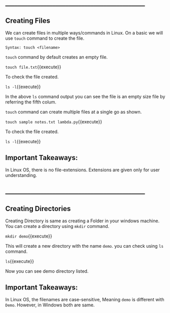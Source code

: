 ## ____________________________________________
## Creating Files

We can create files in multiple ways/commands in Linux. On a basic we will use `touch` command to create the file.

`Syntax: touch <filename>` 

`touch` command by default creates an empty file.

`touch file.txt`{{execute}}

To check the file created.

`ls -l`{{execute}} 

In the above `ls` command output you can see the file is an empty size file by referring the fifth colum.

`touch` command can create multiple files at a single go as shown.

`touch sample notes.txt lambda.py`{{execute}} 

To check the file created.

`ls -l`{{execute}} 


## Important Takeaways:

In Linux OS, there is no file-extensions. Extensions are given only for user understanding.

## ____________________________________________
## Creating Directories

Creating Directory is same as creating a Folder in your windows machine. You can create a directory using `mkdir` command.

`mkdir demo`{{execute}}

This will create a new directory with the name `demo`. you can check using `ls` command.

`ls`{{execute}}

Now you can see demo directory listed.


## Important Takeaways:

In Linux OS, the filenames are case-sensitive, Meaning `demo` is different with `Demo`. However, in Windows both are same.

